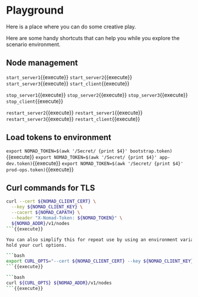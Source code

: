 # Playground

Here is a place where you can do some creative play.

Here are some handy shortcuts that can help you while you explore the scenario
environment.

## Node management

`start_server1`{{execute}}
`start_server2`{{execute}}
`start_server3`{{execute}}
`start_client`{{execute}}

`stop_server1`{{execute}}
`stop_server2`{{execute}}
`stop_server3`{{execute}}
`stop_client`{{execute}}

`restart_server2`{{execute}}
`restart_server1`{{execute}}
`restart_server3`{{execute}}
`restart_client`{{execute}}

## Load tokens to environment

`export NOMAD_TOKEN=$(awk '/Secret/ {print $4}' bootstrap.token)`{{execute}}
`export NOMAD_TOKEN=$(awk '/Secret/ {print $4}' app-dev.token)`{{execute}}
`export NOMAD_TOKEN=$(awk '/Secret/ {print $4}' prod-ops.token)`{{execute}}

## Curl commands for TLS

```bash
curl --cert ${NOMAD_CLIENT_CERT} \
  --key ${NOMAD_CLIENT_KEY} \
  --cacert ${NOMAD_CAPATH} \
  --header "X-Nomad-Token: ${NOMAD_TOKEN}" \
  ${NOMAD_ADDR}/v1/nodes
```{{execute}}

You can also simplify this for repeat use by using an environment variable to
hold your curl options.

```bash
export CURL_OPTS="--cert ${NOMAD_CLIENT_CERT} --key ${NOMAD_CLIENT_KEY} --cacert ${NOMAD_CAPATH} --header \"X-Nomad-Token: ${NOMAD_TOKEN}\""
```{{execute}}

```bash
curl ${CURL_OPTS} ${NOMAD_ADDR}/v1/nodes
```{{execute}}
